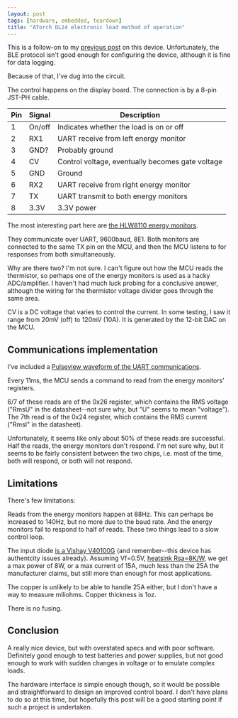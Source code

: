 ```yaml
---
layout: post
tags: [hardware, embedded, teardown]
title: "ATorch DL24 electronic load method of operation"
---
```


This is a follow-on to my [previous post](/2022/dl24m-reversing) on this device.
Unfortunately, the BLE protocol isn't good enough for configuring the device,
although it is fine for data logging.

Because of that, I've dug into the circuit.

The control happens on the display board. The connection is by a 8-pin JST-PH
cable.

| Pin | Signal | Description                                      |
|-----|--------|--------------------------------------------------|
| 1   | On/off | Indicates whether the load is on or off          |
| 2   | RX1    | UART receive from left energy monitor            |
| 3   | GND?   | Probably ground                                  |
| 4   | CV     | Control voltage, eventually becomes gate voltage |
| 5   | GND    | Ground                                           |
| 6   | RX2    | UART receive from right energy monitor           |
| 7   | TX     | UART transmit to both energy monitors            |
| 8   | 3.3V   | 3.3V power                                       |

The most interesting part here are [the HLW8110 energy monitors](https://redmine.laas.fr/attachments/download/3444/DS_HLW8110_HLW8112_EN_Rev1.01%20.pdf).

They communicate over UART, 9600baud, 8E1. Both monitors are connected to the same
TX pin on the MCU, and then the MCU listens to for responses from both simultaneously.

Why are there two? I'm not sure. I can't figure out how the MCU reads the thermistor,
so perhaps one of the energy monitors is used as a hacky ADC/amplifier. I haven't
had much luck probing for a conclusive answer, although the wiring for the thermistor
voltage divider goes through the same area.

CV is a DC voltage that varies to control the current. In some testing, I saw it
range from 20mV (off) to 120mV (10A). It is generated by the 12-bit DAC on the MCU.

## Communications implementation

I've included a [Pulseview waveform of the UART communications](/assets/files/2022-09-22-dl24m-electronics/pulseview.sr).

Every 11ms, the MCU sends a command to read from the energy monitors' registers.

6/7 of these reads are of the 0x26 register, which contains the RMS voltage
("RmsU" in the datasheet--not sure why, but "U" seems to mean "voltage"). The 7th
read is of the 0x24 register, which contains the RMS current ("RmsI" in the datasheet).

Unfortunately, it seems like only about 50% of these reads are successful. Half the
reads, the energy monitors don't respond. I'm not sure why, but it seems to be fairly
consistent between the two chips, i.e. most of the time, both will respond, or both
will not respond.

## Limitations

There's few limitations:

Reads from the energy monitors happen at 88Hz. This can perhaps be increased to 140Hz,
but no more due to the baud rate. And the energy monitors fail to respond to half of
reads. These two things lead to a slow control loop.

The input diode [is a Vishay V40100G](https://www.vishay.com/docs/89189/v40100g.pdf)
(and remember--this device has authentcity issues already). Assuming Vf=0.5V,
[heatsink Rsa=8K/W](https://www.ohmite.com/assets/docs/sink_w.pdf), we get a max
power of 8W, or a max current of 15A, much less than the 25A the manufacturer claims,
but still more than enough for most applications.

The copper is unlikely to be able to handle 25A either, but I don't have a way to
measure miliohms. Copper thickness is 1oz.

There is no fusing.

## Conclusion

A really nice device, but with overstated specs and with poor software. Definitely
good enough to test batteries and power supplies, but not good enough to work with
sudden changes in voltage or to emulate complex loads.

The hardware interface is simple enough though, so it would be possible and
straightforward to design an improved control board. I don't have plans to do so
at this time, but hopefully this post will be a good starting point if such a project
is undertaken.
